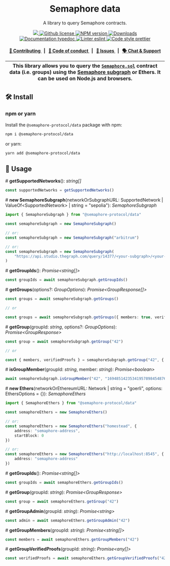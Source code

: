 <p align="center">
    <h1 align="center">
        Semaphore data
    </h1>
    <p align="center">A library to query Semaphore contracts.</p>
</p>

<p align="center">
    <a href="https://github.com/semaphore-protocol">
        <img src="https://img.shields.io/badge/project-Semaphore-blue.svg?style=flat-square">
    </a>
    <a href="https://github.com/semaphore-protocol/semaphore/blob/main/LICENSE">
        <img alt="Github license" src="https://img.shields.io/github/license/semaphore-protocol/semaphore.svg?style=flat-square">
    </a>
    <a href="https://www.npmjs.com/package/@semaphore-protocol/data">
        <img alt="NPM version" src="https://img.shields.io/npm/v/@semaphore-protocol/data?style=flat-square" />
    </a>
    <a href="https://npmjs.org/package/@semaphore-protocol/data">
        <img alt="Downloads" src="https://img.shields.io/npm/dm/@semaphore-protocol/data.svg?style=flat-square" />
    </a>
    <a href="https://js.semaphore.appliedzkp.org/data">
        <img alt="Documentation typedoc" src="https://img.shields.io/badge/docs-typedoc-744C7C?style=flat-square">
    </a>
    <a href="https://eslint.org/">
        <img alt="Linter eslint" src="https://img.shields.io/badge/linter-eslint-8080f2?style=flat-square&logo=eslint" />
    </a>
    <a href="https://prettier.io/">
        <img alt="Code style prettier" src="https://img.shields.io/badge/code%20style-prettier-f8bc45?style=flat-square&logo=prettier" />
    </a>
</p>

<div align="center">
    <h4>
        <a href="https://github.com/semaphore-protocol/semaphore/blob/main/CONTRIBUTING.md">
            👥 Contributing
        </a>
        <span>&nbsp;&nbsp;|&nbsp;&nbsp;</span>
        <a href="https://github.com/semaphore-protocol/semaphore/blob/main/CODE_OF_CONDUCT.md">
            🤝 Code of conduct
        </a>
        <span>&nbsp;&nbsp;|&nbsp;&nbsp;</span>
        <a href="https://github.com/semaphore-protocol/semaphore/contribute">
            🔎 Issues
        </a>
        <span>&nbsp;&nbsp;|&nbsp;&nbsp;</span>
        <a href="https://semaphore.appliedzkp.org/discord">
            🗣️ Chat &amp; Support
        </a>
    </h4>
</div>

| This library allows you to query the [`Semaphore.sol`](https://github.com/semaphore-protocol/semaphore/blob/main/packages/contracts/contracts/Semaphore.sol) contract data (i.e. groups) using the [Semaphore subgraph](https://github.com/semaphore-protocol/subgraph) or Ethers. It can be used on Node.js and browsers. |
| -------------------------------------------------------------------------------------------------------------------------------------------------------------------------------------------------------------------------------------------------------------------------------------------------------------------------- |

## 🛠 Install

### npm or yarn

Install the `@semaphore-protocol/data` package with npm:

```bash
npm i @semaphore-protocol/data
```

or yarn:

```bash
yarn add @semaphore-protocol/data
```

## 📜 Usage

\# **getSupportedNetworks**(): _string[]_

```typescript
const supportedNetworks = getSupportedNetworks()
```

\# **new SemaphoreSubgraph**(networkOrSubgraphURL: SupportedNetwork | ValueOf\<SupportedNetwork> | string = "sepolia"): _SemaphoreSubgraph_

```typescript
import { SemaphoreSubgraph } from "@semaphore-protocol/data"

const semaphoreSubgraph = new SemaphoreSubgraph()

// or:
const semaphoreSubgraph = new SemaphoreSubgraph("arbitrum")

// or:
const semaphoreSubgraph = new SemaphoreSubgraph(
    "https://api.studio.thegraph.com/query/14377/<your-subgraph>/<your-version>"
)
```

\# **getGroupIds**(): _Promise\<string[]>_

```typescript
const groupIds = await semaphoreSubgraph.getGroupIds()
```

\# **getGroups**(options?: _GroupOptions_): _Promise\<GroupResponse[]>_

```typescript
const groups = await semaphoreSubgraph.getGroups()

// or

const groups = await semaphoreSubgraph.getGroups({ members: true, verifiedProofs: true })
```

\# **getGroup**(groupId: _string_, options?: _GroupOptions_): _Promise\<GroupResponse>_

```typescript
const group = await semaphoreSubgraph.getGroup("42")

// or

const { members, verifiedProofs } = semaphoreSubgraph.getGroup("42", { members: true, verifiedProofs: true })
```

\# **isGroupMember**(groupId: _string_, member: _string_): _Promise\<boolean>_

```typescript
await semaphoreSubgraph.isGroupMember("42", "16948514235341957898454876473214737047419402240398321289450170535251226167324")
```

\# **new Ethers**(networkOrEthereumURL: Network | string = "goerli", options: EthersOptions = {}): _SemaphoreEthers_

```typescript
import { SemaphoreEthers } from "@semaphore-protocol/data"

const semaphoreEthers = new SemaphoreEthers()

// or:
const semaphoreEthers = new SemaphoreEthers("homestead", {
    address: "semaphore-address",
    startBlock: 0
})

// or:
const semaphoreEthers = new SemaphoreEthers("http://localhost:8545", {
    address: "semaphore-address"
})
```

\# **getGroupIds**(): _Promise\<string[]>_

```typescript
const groupIds = await semaphoreEthers.getGroupIds()
```

\# **getGroup**(groupId: _string_): _Promise\<GroupResponse>_

```typescript
const group = await semaphoreEthers.getGroup("42")
```

\# **getGroupAdmin**(groupId: _string_): _Promise\<string>_

```typescript
const admin = await semaphoreEthers.getGroupAdmin("42")
```

\# **getGroupMembers**(groupId: _string_): _Promise\<string[]>_

```typescript
const members = await semaphoreEthers.getGroupMembers("42")
```

\# **getGroupVerifiedProofs**(groupId: _string_): _Promise\<any[]>_

```typescript
const verifiedProofs = await semaphoreEthers.getGroupVerifiedProofs("42")
```
